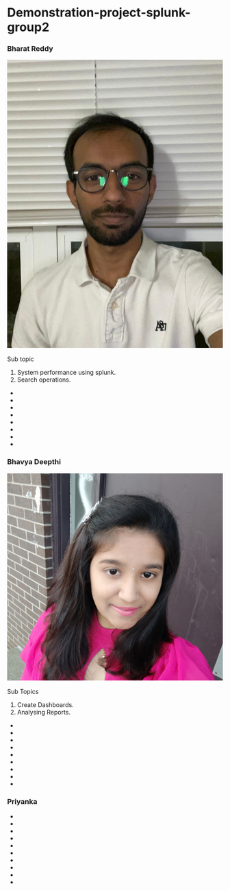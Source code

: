 # Demonstration-project-splunk-group2


### Bharat Reddy
![Bharat](./Assets/bharat.jpeg "Bharat")

Sub topic 

  1. System performance using splunk.
  2. Search operations.
-
-
-
-
-
-
-
-

### Bhavya Deepthi
![Bhavya](./Assets/deepu.jpg "Bhavya")

Sub Topics

  1. Create Dashboards.
  2. Analysing Reports.
-
-
-
-
-
-
-
-
-

### Priyanka 
-
-
-
-
-
-
-
-
-
-
